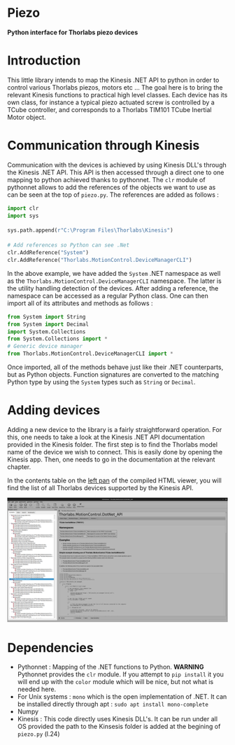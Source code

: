 # Piezo
**Python interface for Thorlabs piezo devices** 

Introduction
===============================================

This little library intends to map the Kinesis .NET API to python in order to control various Thorlabs piezos, motors etc ... The goal here is to bring the relevant Kinesis functions to practical high level classes. Each device has its own class, for instance a typical piezo actuated screw is controlled by a TCube controller, and corresponds to a Thorlabs TIM101 TCube Inertial Motor object. 

Communication through Kinesis
==========================

Communication with the devices is achieved by using Kinesis DLL's through the Kinesis .NET API. This API is then accessed through a direct one to one mapping to python achieved thanks to pythonnet. The `clr` module of pythonnet allows to add the references of the objects we want to use as can be seen at the top of `piezo.py`. The references are added as follows :
```python
import clr
import sys

sys.path.append(r"C:\Program Files\Thorlabs\Kinesis")

# Add references so Python can see .Net
clr.AddReference("System")
clr.AddReference("Thorlabs.MotionControl.DeviceManagerCLI")
```
In the above example, we have added the `System` .NET namespace as well as the `Thorlabs.MotionControl.DeviceManagerCLI` namespace. The latter is the utility handling detection of the devices. After adding a reference, the namespace can be accessed as a regular Python class. One can then import all of its attributes and methods as follows :

```python
from System import String
from System import Decimal
import System.Collections
from System.Collections import *
# Generic device manager
from Thorlabs.MotionControl.DeviceManagerCLI import *
```

Once imported, all of the methods behave just like their .NET counterparts, but as Python objects. Function signatures are converted to the matching Python type by using the `System` types such as `String` or `Decimal`.

Adding devices 
==============

Adding a new device to the library is a fairly straightforward operation. For this, one needs to take a look at the Kinesis .NET API documentation provided in the Kinesis folder. The first step is to find the Thorlabs model name of the device we wish to connect. This is easily done by opening the Kinesis app. Then, one needs to go in the documentation at the relevant chapter. 

In the contents table on the [left pan](images/left_pane.png) of the compiled HTML viewer, you will find the list of all Thorlabs devices supported by the Kinesis API. 

![left pan](images/left_pane.png)

Dependencies 
============
* Pythonnet : Mapping of the .NET functions to Python. **WARNING** Pythonnet provides the `clr` module. If you attempt to `pip install` it you will end up with the `color` module which will be nice, but not what is needed here.
* For Unix systems : `mono` which is the open implementation of .NET. It can be installed directly through apt : `sudo apt install mono-complete`
* Numpy
* Kinesis : This code directly uses Kinesis DLL's. It can be run under all OS provided the path to the Kinsesis folder is added at the begining of `piezo.py` (l.24)
